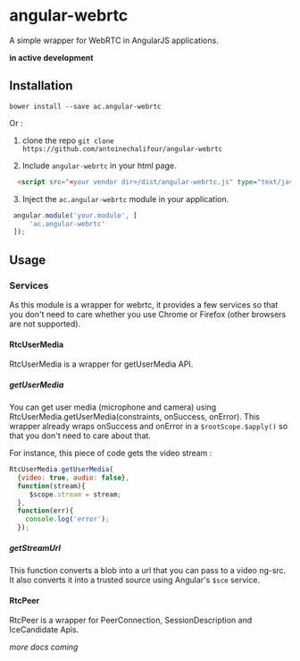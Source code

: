 # angular-webrtc
A simple wrapper for WebRTC in AngularJS applications.

**in active development**

## Installation
`bower install --save ac.angular-webrtc`

Or :

1. clone the repo
`git clone https://github.com/antoinechalifour/angular-webrtc`

2. Include `angular-webrtc` in your html page.
```html
  <script src="<your vendor dir>/dist/angular-webrtc.js" type="text/javascript"></script>
```
3. Inject the `ac.angular-webrtc` module in your application.

 ```js
  angular.module('your.module', [
      'ac.angular-webrtc'
  ]);
```

## Usage
### Services
As this module is a wrapper for webrtc, it provides a few services so that you don't need to care whether you use Chrome or Firefox (other browsers are not supported).

#### RtcUserMedia
RtcUserMedia is a wrapper for getUserMedia API.

##### getUserMedia
You can get user media (microphone and camera) using RtcUserMedia.getUserMedia(constraints, onSuccess, onError).
This wrapper already wraps onSuccess and onError in a `$rootScope.$apply()` so that you don't need to care about that.

For instance, this piece of code gets the video stream :
```js
RtcUserMedia.getUserMedia(
  {video: true, audio: false},
  function(stream){
     $scope.stream = stream;
  },
  function(err){
    console.log('error');
  });
```

##### getStreamUrl
This function converts a blob into a url that you can pass to a video ng-src. It also converts it into a trusted source using Angular's `$sce` service.

#### RtcPeer
RtcPeer is a wrapper for PeerConnection, SessionDescription and IceCandidate Apis.

*more docs coming*

